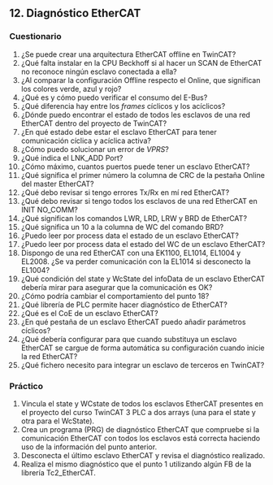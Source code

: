 


## 12. Diagnóstico EtherCAT ##
### Cuestionario ###
1. ¿Se puede crear una arquitectura EtherCAT offline en TwinCAT?
2. ¿Qué falta instalar en la CPU Beckhoff si al hacer un SCAN de EtherCAT no reconoce ningún esclavo conectada a ella?
3. ¿Al comparar la configuración Offline respecto el Online, que significan los colores verde, azul y rojo?
4. ¿Qué es y cómo puedo verificar el consumo del E-Bus?
5. ¿Qué diferencia hay entre los *frames* cíclicos y los acíclicos?
6. ¿Dónde puedo encontrar el estado de todos les esclavos de una red EtherCAT dentro del proyecto de TwinCAT?
7. ¿En qué estado debe estar el esclavo EtherCAT para tener comunicación cíclica y acíclica activa?
8. ¿Cómo puedo solucionar un error de *VPRS*?
9. ¿Qué indica el LNK_ADD Port?
10.	¿Cómo máximo, cuantos puertos puede tener un esclavo EtherCAT?
11.	¿Qué significa el primer número la columna de CRC de la pestaña Online del master EtherCAT?
12.	¿Qué debo revisar si tengo errores Tx/Rx en mí red EtherCAT?
13.	¿Qué debo revisar si tengo todos los esclavos de una red EtherCAT en INIT NO_COMM?
14.	¿Qué significan los comandos LWR, LRD, LRW y BRD de EtherCAT?
15.	¿Qué significa un 10 a la columna de WC del comando BRD?
16.	¿Puedo leer por process data el estado de un esclavo EtherCAT?
17.	¿Puedo leer por process data el estado del WC de un esclavo EtherCAT?
18.	Dispongo de una red EtherCAT con una EK1100, EL1014, EL1004 y EL2008. ¿Se va perder comunicación con la EL1014 si desconecto la EL1004?
19.	¿Qué condición del state y WcState del infoData de un esclavo EtherCAT debería mirar para asegurar que la comunicación es OK?
20.	¿Cómo podría cambiar el comportamiento del punto 18?
21.	¿Qué librería de PLC permite hacer diagnóstico de EtherCAT?
22.	¿Qué es el CoE de un esclavo EtherCAT?
23.	¿En qué pestaña de un esclavo EtherCAT puedo añadir parámetros cíclicos? 
24.	¿Qué debería configurar para que cuando substituya un esclavo EtherCAT se cargue de forma automática su configuración cuando inicie la red EtherCAT?
25.	¿Qué fichero necesito para integrar un esclavo de terceros en TwinCAT?

### Práctico ###
1. Vincula el state y WCstate de todos los esclavos EtherCAT presentes en el proyecto del curso TwinCAT 3 PLC a dos arrays (una para el state y otra para el WcState).
2. Crea un programa (PRG) de diagnóstico EtherCAT que compruebe si la comunicación EtherCAT con todos los esclavos está correcta haciendo uso de la información del punto anterior.
3. Desconecta el último esclavo EtherCAT y revisa el diagnóstico realizado. 
4. Realiza el mismo diagnóstico que el punto 1 utilizando algún FB de la librería Tc2_EtherCAT. 